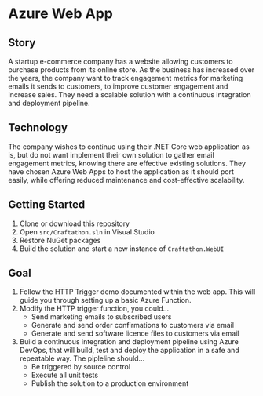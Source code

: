 # Azure Web App

## Story

A startup e-commerce company has a website allowing customers to purchase products from its online store. As the business has increased over the years, the company want to track engagement metrics for marketing emails it sends to customers, to improve customer engagement and increase sales. They need a scalable solution with a continuous integration and deployment pipeline.

## Technology

The company wishes to continue using their .NET Core web application as is, but do not want implement their own solution to gather email engagement metrics, knowing there are effective existing solutions. They have chosen Azure Web Apps to host the application as it should port easily, while offering reduced maintenance and cost-effective scalability.

## Getting Started

1. Clone or download this repository
1. Open `src/Craftathon.sln` in Visual Studio
1. Restore NuGet packages
1. Build the solution and start a new instance of `Craftathon.WebUI`

## Goal

1. Follow the HTTP Trigger demo documented within the web app. This will guide you through setting up a basic Azure Function.
1. Modify the HTTP trigger function, you could...
    - Send marketing emails to subscribed users
    - Generate and send order confirmations to customers via email
    - Generate and send software licence files to customers via email
1. Build a continuous integration and deployment pipeline using Azure DevOps, that will build, test and deploy the application in a safe and repeatable way. The pipleline should...
    - Be triggered by source control
    - Execute all unit tests
    - Publish the solution to a production environment
